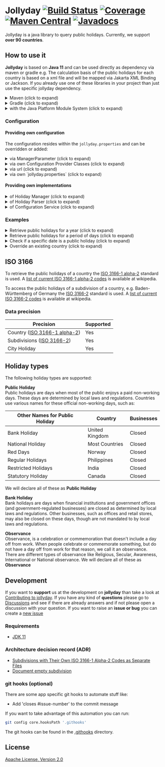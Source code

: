 # Jollyday [![Build Status](https://github.com/focus-shift/jollyday/workflows/Build/badge.svg)](https://github.com/focus-shift/jollyday/actions/workflows/build.yml) [![Coverage](https://sonarcloud.io/api/project_badges/measure?project=focus-shift_jollyday&metric=coverage)](https://sonarcloud.io/summary/overall?id=focus-shift_jollyday) [![Maven Central](https://img.shields.io/maven-central/v/de.focus-shift/jollyday-core.svg)](https://maven-badges.herokuapp.com/maven-central/de.focus-shift/jollyday-core) [![Javadocs](https://www.javadoc.io/badge/de.focus-shift/jollyday-core.svg)](https://www.javadoc.io/doc/de.focus-shift/jollyday-core)

Jollyday is a java library to query public holidays. Currently, we support **over 90 countries**.

## How to use it

**Jollyday** is based on **Java 11** and can be used directly as dependency via maven or gradle e.g.
The calculation basis of the public holidays for each country is based on a xml file and will be mapped via Jakarta XML Binding or Jackson.
If you already use one of these libraries in your project than just use the specific jollyday dependency.

<details>
  <summary>Maven (click to expand)</summary>

  You need the core library, that defines all functionality and the api for you as developer.

  ```xml
  <dependency>
    <groupId>de.focus-shift</groupId>
    <artifactId>jollyday-core</artifactId>
    <version>${version}</version>
  </dependency>
  ```

  ### XML-Binding libraries

  Additionally, the XML-Binding library of your choice. At the moment we do support JAXB and Jackson,
  but in the future there could be more that these.

  **Jakarta XML Binding (JAXB)**

  ```xml
  <dependency>
    <groupId>de.focus-shift</groupId>
    <artifactId>jollyday-jaxb</artifactId>
    <version>${version}</version>
  </dependency>
  ```

  **Jackson**

  ```xml
  <dependency>
    <groupId>de.focus-shift</groupId>
    <artifactId>jollyday-jackson</artifactId>
    <version>${version}</version>
  </dependency>
  ```
</details>

<details>
  <summary>Gradle (click to expand)</summary>

  You need the core library, that defines all functionality and the api for you as developer.

  ```gradle
  implementation group: 'de.focus-shift', name: 'jollyday-core', version: '${version}'
  ```

  ### XML-Binding libraries

  Additionally, the XML-Binding library of your choice. At the moment we do support JAXB and Jackson,
  but in the future there could be more that these.

  **Jakarta XML Binding (JAXB)**

  ```gradle
  implementation group: 'de.focus-shift', name: 'jollyday-jaxb', version: '${version}'
  ```

  **Jackson**

  ```gradle
  implementation group: 'de.focus-shift', name: 'jollyday-jackson', version: '${version}'
  ```
</details>

<details>
  <summary>with the Java Platform Module System (click to expand)</summary>

  If you want to use Jollyday in a project that is modularized via java modules you need to require the `de.focus_shift.jollyday.core` module via
  
  ```java
  module your.application {
    ...
    requires de.focus_shift.jollyday.core;
    ...
  }
```
</details>

### Configuration

#### Providing own configuration

The configuration resides within the `jollyday.properties` and can be overridden or added:

<details>
  <summary>via ManagerParameter (click to expand)</summary>

  ```java
    import de.focus_shift.jollyday.core.Holiday;
    import de.focus_shift.jollyday.core.HolidayManager;
    import de.focus_shift.jollyday.core.ManagerParameters;
    import static de.focus_shift.jollyday.core.HolidayCalendar.GERMANY;
    
    final ManagerParameter managerParameter = ManagerParameters.create(GERMANY);
    managerParameter.setProperty("manager.impl", "de.focus_shift.jollyday.core.impl.SpecialHolidayManager");
  ```
  
  The `ManagerParameters` can be used to add new or override existing configuration.

  This will override the **via own Configuration Provider Classes**, **via own jollyday.properties** and the **via url** specified configurations.
</details>

<details>
  <summary>via own Configuration Provider Classes (click to expand)</summary>

  Providing a comma separated list of **classes** through the system property `de.focus_shift.jollyday.config.providers`
  which implement the `ConfigurationProvider` interface.

  This will override the **via own jollyday.properties** and the **via url** specified configurations.

  ```bash
  -Dde.focus_shift.jollyday.config.providers=some.package.name.MyConfigurationProvider,some.other.package.AnotherConfigurationProvider
  ```
</details>

<details>
  <summary>via url (click to expand)</summary>

  Providing a comma separated list of **urls** through the system property `de.focus_shift.jollyday.config.urls` which point
  to configuration files.

  This will override the **via own jollyday.properties** specified configurations.

  ```bash
  -Dde.focus_shift.jollyday.config.urls=file:/some/path/new.properties,http://myserver/some/path/further.properties,jar:file:myLibrary.jar!/my.properties
  ```
</details>

<details>
  <summary>via own `jollyday.properties` (click to expand)</summary>

  You can define your own `jollyday.properties` in your classpath, e.g. in a spring boot application in the ressource directory.

  This will override the base `jollyday.properties` provided by jollyday itself.
</details>

#### Providing own implementations

<details>
  <summary>of Holiday Manager (click to expand)</summary>
  A manager implementation extends the abstract `HolidayManager` class and does the actual holiday parsing.
  The basic API properties are used to define the manager implementation class used for the specific
  country the manager is created for.
  
  ```properties
  manager.impl=de.focus_shift.jollyday.core.impl.DefaultHolidayManager
  ```
  
  This configuration defines a manager implementation class used as a default for every country. You can define a
  manager implementation on a per country base.
  
  ```properties
  manager.impl=de.focus_shift.jollyday.core.impl.XMLManager
  manager.impl.us=de.focus_shift.jollyday.core.impl.MyXMLManager
  ```

  This will let the `MyXMLManager` class be used for calculating US holidays and the `XMLManager` for all other countries.
</details>

<details>
  <summary>of Holiday Parser (click to expand)</summary>

  A parser implementation is used for parsing the XML file content. There are several parsers configured depending on the class to parse the info from.
  
  ```properties
  parser.impl.de.focus_shift.jollyday.core.spi.Fixed                       = de.focus_shift.jollyday.core.parser.impl.FixedParser
  parser.impl.de.focus_shift.jollyday.core.spi.FixedWeekdayInMonth         = de.focus_shift.jollyday.core.parser.impl.FixedWeekdayInMonthParser
  parser.impl.de.focus_shift.jollyday.core.spi.IslamicHoliday              = de.focus_shift.jollyday.core.parser.impl.IslamicHolidayParser
  parser.impl.de.focus_shift.jollyday.core.spi.ChristianHoliday            = de.focus_shift.jollyday.core.parser.impl.ChristianHolidayParser
  parser.impl.de.focus_shift.jollyday.core.spi.RelativeToFixed             = de.focus_shift.jollyday.core.parser.impl.RelativeToFixedParser
  parser.impl.de.focus_shift.jollyday.core.spi.RelativeToWeekdayInMonth    = de.focus_shift.jollyday.core.parser.impl.RelativeToWeekdayInMonthParser
  parser.impl.de.focus_shift.jollyday.core.spi.FixedWeekdayBetweenFixed    = de.focus_shift.jollyday.core.parser.impl.FixedWeekdayBetweenFixedParser
  parser.impl.de.focus_shift.jollyday.core.spi.FixedWeekdayRelativeToFixed = de.focus_shift.jollyday.core.parser.impl.FixedWeekdayRelativeToFixedParser
  parser.impl.de.focus_shift.jollyday.core.spi.EthiopianOrthodoxHoliday    = de.focus_shift.jollyday.core.parser.impl.EthiopianOrthodoxHolidayParser
  parser.impl.de.focus_shift.jollyday.core.spi.RelativeToEasterSunday      = de.focus_shift.jollyday.core.parser.impl.RelativeToEasterSundayParser
  ```

  The configuration property name starts with `parser.impl` and finishes with the XML class name.
  The value is the parser implementation class name which implements the `HolidayParser` interface. 
</details>

<details>
  <summary>of Configuration Service (click to expand)</summary>
  A configuration service implementation is used to define which xml unmarshalling implementation should be used

  ```properties
  configuration.service.impl = de.focus_shift.jollyday.jackson.JacksonConfigurationService
  ```

  The configuration property `configuration.service.impl` contains the class name as string.
  The value is the configuration service implementation class name which implements the `ConfigurationService` interface.

  Values are:
  * `de.focus_shift.jollyday.jackson.JacksonConfigurationService` (default)
  * `de.focus_shift.jollyday.jaxb.JaxbConfigurationService`

</details>

### Examples

<details>
  <summary>Retrieve public holidays for a year (click to expand)</summary>

  Returns all **german** public holidays in **2022**
  ```java
  import de.focus_shift.jollyday.core.Holiday;
  import de.focus_shift.jollyday.core.HolidayManager;
  import de.focus_shift.jollyday.core.ManagerParameters;

  import java.util.Set;

  import static de.focus_shift.jollyday.core.HolidayCalendar.GERMANY;

  final HolidayManager holidayManager = HolidayManager.getInstance(ManagerParameters.create(GERMANY));
  final Set<Holiday> holidays = holidayManager.getHolidays(Year.of(2022));
  ```
</details>

<details>
  <summary>Retrieve public holidays for a period of days (click to expand)</summary>

  Returns all german public holidays from the **15th of april in 2022** until the **31st of may in 2023**
  ```java
  import de.focus_shift.jollyday.core.Holiday;
  import de.focus_shift.jollyday.core.HolidayManager;
  import de.focus_shift.jollyday.core.ManagerParameters;

  import java.time.LocalDate;
  import java.util.Set;

  import static de.focus_shift.jollyday.core.HolidayCalendar.GERMANY;

  final HolidayManager holidayManager = HolidayManager.getInstance(ManagerParameters.create(GERMANY));
  final Set<Holiday> holidays = holidayManager.getHolidays(LocalDate.of(2022, 4, 15), LocalDate.of(2023, 5, 31));
  ```
</details>

<details>
  <summary>Check if a specific date is a public holiday (click to expand)</summary>

  Returns true or false if a date is a public holidays in germany.
  ```java
  import de.focus_shift.jollyday.core.HolidayManager;
  import de.focus_shift.jollyday.core.ManagerParameters;

  import java.time.LocalDate;

  import static de.focus_shift.jollyday.core.HolidayCalendar.GERMANY;

  final HolidayManager holidayManager = HolidayManager.getInstance(ManagerParameters.create(GERMANY));
  final boolean isHoliday = holidayManager.isHoliday(LocalDate.of(2022, 6, 6));
  ```

  Returns true or false if a date is a public holidays in Baden-Württemberg in germany.
  ```java
  import de.focus_shift.jollyday.core.HolidayManager;
  import de.focus_shift.jollyday.core.ManagerParameters;

  import java.time.LocalDate;

  import static de.focus_shift.jollyday.core.HolidayCalendar.GERMANY;

  final HolidayManager holidayManager = HolidayManager.getInstance(ManagerParameters.create(GERMANY));
  final boolean isHoliday = holidayManager.isHoliday(LocalDate.of(2022, 6, 6), "bw");
  ```
</details>

<details>
  <summary>Override an existing country (click to expand)</summary>
  
  If you want to override the public holidays of a provided country like **Germany**, you need to put a holiday file
  under the path `holidays/` and name it `Holidays_de.xml` on your classpath. Jollyday will pick up yours at first.
  The file and the hierarchy need to be identical to the one you want to override.

  The holiday file structure needs to look like the one below. The XML Schema Definition file can be viewed [here](jollyday-core/src/main/resources/focus_shift.de/jollyday/schema/holiday/holiday.xsd)

  ```xml
  <?xml version="1.0" encoding="UTF-8"?>
  
  <Configuration hierarchy="de" description="Germany"
                 xmlns="https://focus_shift.de/jollyday/schema/holiday"
                 xmlns:xsi="http://www.w3.org/2001/XMLSchema-instance"
                 xsi:schemaLocation="https://focus_shift.de/jollyday/schema/holiday https://focus_shift.de/jollyday/schema/holiday/holiday.xsd">
    <Holidays>
      <!-- Add the holidays here-->
    </Holidays>
  
    ...
    
    <SubConfigurations hierarchy="bw" description="Baden-Württemberg">
      <Holidays>
      ...
      </Holidays>
    </SubConfigurations>
  </Configuration>
  ```
</details>

## ISO 3166

To retrieve the public holidays of a country the [ISO 3166-1 alpha-2] standard is used. A [list of current ISO 3166-1 alpha-2 codes] is available at wikipedia.

To access the public holidays of a subdivision of a country, e.g. Baden-Württemberg of Germany the [ISO 3166-2] standard is used. A [list of current ISO 3166-2 codes] is available at wikipedia.

### Data precision

| Precision                      | Supported |
|--------------------------------|-----------|
| Country ([ISO 3166-1 alpha-2]) | Yes       |
| Subdivisions ([ISO 3166-2])    | Yes       |
| City Holiday                   | Yes       |

## Holiday types

The following holiday types are supported:

**Public Holiday**  
Public holidays are days when most of the public enjoys a paid non-working days. These days are determined by local laws
and regulations. Countries use various names for these official non-working days, such as:

| Other Names for Public Holiday | Country          | Businesses |
|--------------------------------|------------------|------------|
| Bank Holiday                   | United Kingdom   | Closed     |
| National Holiday               | Most Countries   | Closed     |
| Red Days                       | Norway           | Closed     |
| Regular Holidays               | Philippines      | Closed     |
| Restricted Holidays            | India            | Closed     |
| Statutory Holiday              | Canada           | Closed     |

We will declare all of these as **Public Holiday**

**Bank Holiday**  
Bank holidays are days when financial institutions and government offices (and government-regulated businesses)
are closed as determined by local laws and regulations. Other businesses, such as offices and retail stores,
may also be closed on these days, though are not mandated to by local laws and regulations.

**Observance**  
Observance, is a celebration or commemoration that doesn't include a day off from work. When people celebrate or
commemorate something, but do not have a day off from work for that reason, we call it an observance.
There are different types of observance like Religious, Secular, Awareness, International or National observance.
We will declare all of these as **Observance**

## Development

If you want to **support** us at the development on **jollyday** than take a look at [Contributing to jollyday](./CONTRIBUTING.md).
If you have any kind of **questions** please go to [Discussions] and see if there are already answers and if not please open a discussion with your question. 
If you want to raise an **issue or bug** you can create a [new issue](https://github.com/focus-shift/jollyday/issues/new/choose)

### Requirements

* [JDK 11](https://openjdk.java.net/install/)

### Architecture decision record (ADR)

* [Subdivisions with Their Own ISO 3166-1 Alpha-2 Codes as Separate Files](.adr/002-subdivision-with-own-iso-3166-1-alpha-2.md)
* [Document empty subdivision](.adr/001-document-every-subdivision.md)

### git hooks (optional)

There are some app specific git hooks to automate stuff like:

* Add 'closes #issue-number' to the commit message

If you want to take advantage of this automation you can run:

```bash
git config core.hooksPath '.githooks' 
```

The git hooks can be found in the [.githooks](./.githooks/) directory.

## License

[Apache License, Version 2.0](LICENSE)

[Discussions]: https://github.com/focus-shift/jollyday/discussions
[ISO 3166-1 alpha-2]: https://en.wikipedia.org/wiki/ISO_3166-1_alpha-2
[list of current ISO 3166-1 alpha-2 codes]: https://en.wikipedia.org/wiki/ISO_3166-1_alpha-2#Current_codes
[ISO 3166-2]: https://en.wikipedia.org/wiki/ISO_3166-2
[list of current ISO 3166-2 codes]: https://en.wikipedia.org/wiki/ISO_3166-2#Current_codes
